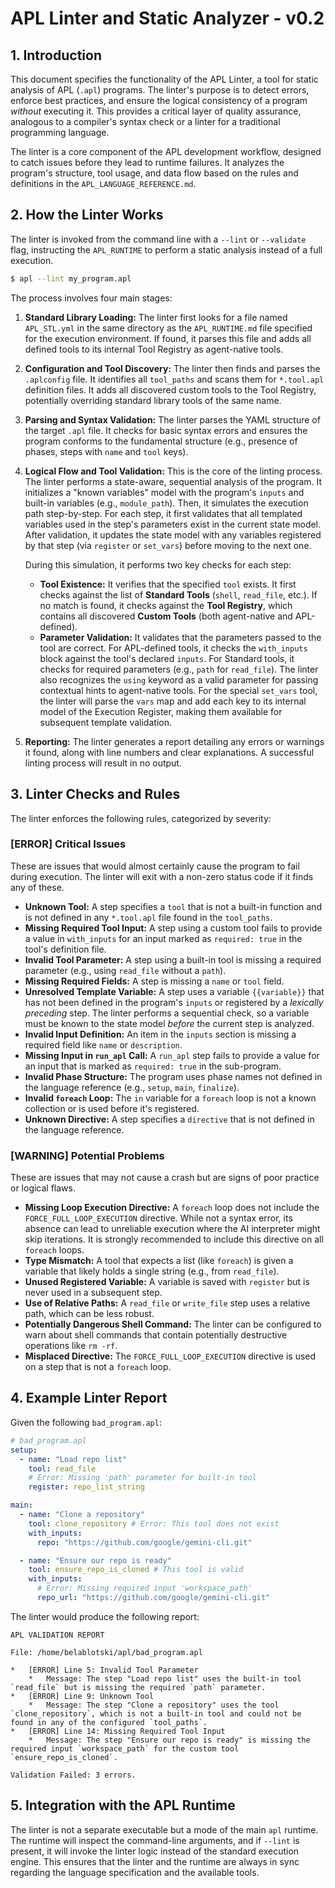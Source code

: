 # APL Linter and Static Analyzer - v0.2

## 1. Introduction

This document specifies the functionality of the APL Linter, a tool for static analysis of APL (`.apl`) programs. The linter's purpose is to detect errors, enforce best practices, and ensure the logical consistency of a program *without* executing it. This provides a critical layer of quality assurance, analogous to a compiler's syntax check or a linter for a traditional programming language.

The linter is a core component of the APL development workflow, designed to catch issues before they lead to runtime failures. It analyzes the program's structure, tool usage, and data flow based on the rules and definitions in the `APL_LANGUAGE_REFERENCE.md`.

## 2. How the Linter Works

The linter is invoked from the command line with a `--lint` or `--validate` flag, instructing the `APL_RUNTIME` to perform a static analysis instead of a full execution.

```bash
$ apl --lint my_program.apl
```

The process involves four main stages:

1.  **Standard Library Loading:** The linter first looks for a file named `APL_STL.yml` in the same directory as the `APL_RUNTIME.md` file specified for the execution environment. If found, it parses this file and adds all defined tools to its internal Tool Registry as agent-native tools.
2.  **Configuration and Tool Discovery:** The linter then finds and parses the `.aplconfig` file. It identifies all `tool_paths` and scans them for `*.tool.apl` definition files. It adds all discovered custom tools to the Tool Registry, potentially overriding standard library tools of the same name.
3.  **Parsing and Syntax Validation:** The linter parses the YAML structure of the target `.apl` file. It checks for basic syntax errors and ensures the program conforms to the fundamental structure (e.g., presence of phases, steps with `name` and `tool` keys).
4.  **Logical Flow and Tool Validation:** This is the core of the linting process. The linter performs a state-aware, sequential analysis of the program. It initializes a "known variables" model with the program's `inputs` and built-in variables (e.g., `module_path`). Then, it simulates the execution path step-by-step. For each step, it first validates that all templated variables used in the step's parameters exist in the current state model. After validation, it updates the state model with any variables registered by that step (via `register` or `set_vars`) before moving to the next one.

    During this simulation, it performs two key checks for each step:
    *   **Tool Existence:** It verifies that the specified `tool` exists. It first checks against the list of **Standard Tools** (`shell`, `read_file`, etc.). If no match is found, it checks against the **Tool Registry**, which contains all discovered **Custom Tools** (both agent-native and APL-defined).
    *   **Parameter Validation:** It validates that the parameters passed to the tool are correct. For APL-defined tools, it checks the `with_inputs` block against the tool's declared `inputs`. For Standard tools, it checks for required parameters (e.g., `path` for `read_file`). The linter also recognizes the `using` keyword as a valid parameter for passing contextual hints to agent-native tools. For the special `set_vars` tool, the linter will parse the `vars` map and add each key to its internal model of the Execution Register, making them available for subsequent template validation.

4.  **Reporting:** The linter generates a report detailing any errors or warnings it found, along with line numbers and clear explanations. A successful linting process will result in no output.

## 3. Linter Checks and Rules

The linter enforces the following rules, categorized by severity:

### **[ERROR] Critical Issues**

These are issues that would almost certainly cause the program to fail during execution. The linter will exit with a non-zero status code if it finds any of these.

*   **Unknown Tool:** A step specifies a `tool` that is not a built-in function and is not defined in any `*.tool.apl` file found in the `tool_paths`.
*   **Missing Required Tool Input:** A step using a custom tool fails to provide a value in `with_inputs` for an input marked as `required: true` in the tool's definition file.
*   **Invalid Tool Parameter:** A step using a built-in tool is missing a required parameter (e.g., using `read_file` without a `path`).
*   **Missing Required Fields:** A step is missing a `name` or `tool` field.
*   **Unresolved Template Variable:** A step uses a variable `{{variable}}` that has not been defined in the program's `inputs` or registered by a *lexically preceding* step. The linter performs a sequential check, so a variable must be known to the state model *before* the current step is analyzed.
*   **Invalid Input Definition:** An item in the `inputs` section is missing a required field like `name` or `description`.
*   **Missing Input in `run_apl` Call:** A `run_apl` step fails to provide a value for an input that is marked as `required: true` in the sub-program.
*   **Invalid Phase Structure:** The program uses phase names not defined in the language reference (e.g., `setup`, `main`, `finalize`).
*   **Invalid `foreach` Loop:** The `in` variable for a `foreach` loop is not a known collection or is used before it's registered.
*   **Unknown Directive:** A step specifies a `directive` that is not defined in the language reference.

### **[WARNING] Potential Problems**

These are issues that may not cause a crash but are signs of poor practice or logical flaws.

*   **Missing Loop Execution Directive:** A `foreach` loop does not include the `FORCE_FULL_LOOP_EXECUTION` directive. While not a syntax error, its absence can lead to unreliable execution where the AI interpreter might skip iterations. It is strongly recommended to include this directive on all `foreach` loops.
*   **Type Mismatch:** A tool that expects a list (like `foreach`) is given a variable that likely holds a single string (e.g., from `read_file`).
*   **Unused Registered Variable:** A variable is saved with `register` but is never used in a subsequent step.
*   **Use of Relative Paths:** A `read_file` or `write_file` step uses a relative path, which can be less robust.
*   **Potentially Dangerous Shell Command:** The linter can be configured to warn about shell commands that contain potentially destructive operations like `rm -rf`.
*   **Misplaced Directive:** The `FORCE_FULL_LOOP_EXECUTION` directive is used on a step that is not a `foreach` loop.

## 4. Example Linter Report

Given the following `bad_program.apl`:

```yaml
# bad_program.apl
setup:
  - name: "Load repo list"
    tool: read_file
    # Error: Missing 'path' parameter for built-in tool
    register: repo_list_string

main:
  - name: "Clone a repository"
    tool: clone_repository # Error: This tool does not exist
    with_inputs:
      repo: "https://github.com/google/gemini-cli.git"

  - name: "Ensure our repo is ready"
    tool: ensure_repo_is_cloned # This tool is valid
    with_inputs:
      # Error: Missing required input 'workspace_path'
      repo_url: "https://github.com/google/gemini-cli.git"
```

The linter would produce the following report:

```
APL VALIDATION REPORT

File: /home/belablotski/apl/bad_program.apl

*   [ERROR] Line 5: Invalid Tool Parameter
    *   Message: The step "Load repo list" uses the built-in tool `read_file` but is missing the required `path` parameter.
*   [ERROR] Line 9: Unknown Tool
    *   Message: The step "Clone a repository" uses the tool `clone_repository`, which is not a built-in tool and could not be found in any of the configured `tool_paths`.
*   [ERROR] Line 14: Missing Required Tool Input
    *   Message: The step "Ensure our repo is ready" is missing the required input `workspace_path` for the custom tool `ensure_repo_is_cloned`.

Validation Failed: 3 errors.
```

## 5. Integration with the APL Runtime

The linter is not a separate executable but a mode of the main `apl` runtime. The runtime will inspect the command-line arguments, and if `--lint` is present, it will invoke the linter logic instead of the standard execution engine. This ensures that the linter and the runtime are always in sync regarding the language specification and the available tools.
